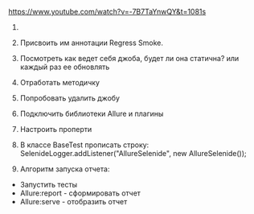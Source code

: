 https://www.youtube.com/watch?v=-7B7TaYnwQY&t=1081s

1. 
2. Присвоить им аннотации Regress Smoke.
3. Посмотреть как ведет себя джоба, будет ли она статична? или каждый раз ее обновлять
4. Отработать методичку
5. Попробовать удалить джобу



1. Подключить библиотеки Allure  и плагины
2. Настроить проперти
3. В классе BaseTest прописать строку: SelenideLogger.addListener("AllureSelenide", new AllureSelenide());
4. Алгоритм запуска отчета:
- Запустить тесты
- Allure:report - сформировать отчет
- Allure:serve - отобразить отчет